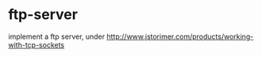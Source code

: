 # ftp-server
implement a ftp server, under http://www.jstorimer.com/products/working-with-tcp-sockets
